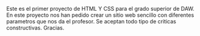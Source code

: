 Este es el primer proyecto de HTML Y CSS para el grado superior de DAW.
En este proyecto nos han pedido crear un sitio web sencillo con diferentes parametros que nos da el profesor.
Se aceptan todo tipo de criticas constructivas.
Gracias.
